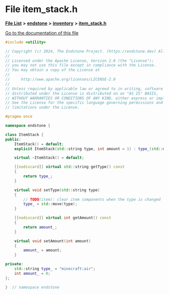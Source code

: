 

# File item\_stack.h

[**File List**](files.md) **>** [**endstone**](dir_6cf277b678674f97c7a2b6b3b2447b33.md) **>** [**inventory**](dir_d1e84b530b14f41e8b6f5ec1b5dee76c.md) **>** [**item\_stack.h**](item__stack_8h.md)

[Go to the documentation of this file](item__stack_8h.md)


```C++
#include <utility>

// Copyright (c) 2024, The Endstone Project. (https://endstone.dev) All Rights Reserved.
//
// Licensed under the Apache License, Version 2.0 (the "License");
// you may not use this file except in compliance with the License.
// You may obtain a copy of the License at
//
//     http://www.apache.org/licenses/LICENSE-2.0
//
// Unless required by applicable law or agreed to in writing, software
// distributed under the License is distributed on an "AS IS" BASIS,
// WITHOUT WARRANTIES OR CONDITIONS OF ANY KIND, either express or implied.
// See the License for the specific language governing permissions and
// limitations under the License.

#pragma once

namespace endstone {

class ItemStack {
public:
    ItemStack() = default;
    explicit ItemStack(std::string type, int amount = 1) : type_(std::move(type)), amount_(amount) {}

    virtual ~ItemStack() = default;

    [[nodiscard]] virtual std::string getType() const
    {
        return type_;
    }

    virtual void setType(std::string type)
    {
        // TODO(item): clear item components when the type is changed
        type_ = std::move(type);
    }

    [[nodiscard]] virtual int getAmount() const
    {
        return amount_;
    }

    virtual void setAmount(int amount)
    {
        amount_ = amount;
    }

private:
    std::string type_ = "minecraft:air";
    int amount_ = 0;
};

}  // namespace endstone
```


